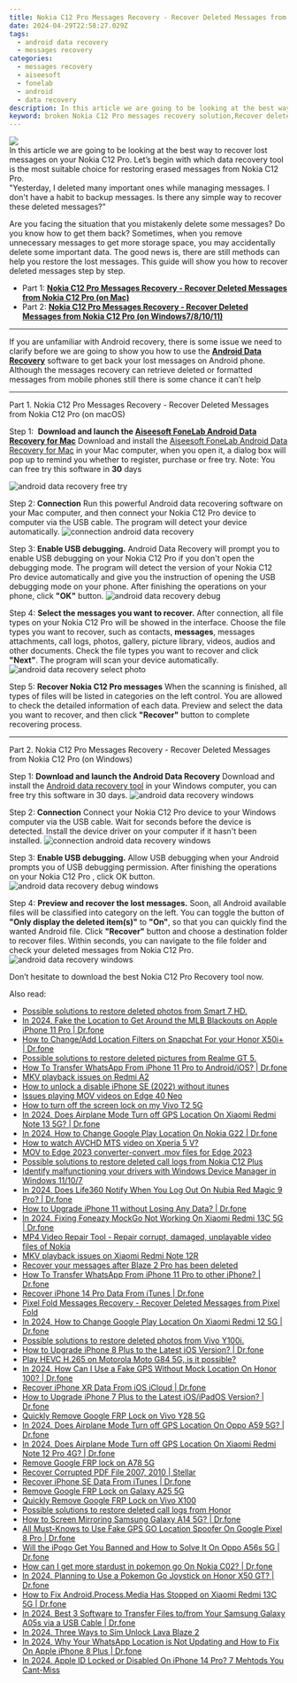```yaml
---
title: Nokia C12 Pro Messages Recovery - Recover Deleted Messages from Nokia C12 Pro
date: 2024-04-29T22:58:27.029Z
tags: 
  - android data recovery
  - messages recovery
categories: 
  - messages recovery
  - aiseesoft
  - fonelab
  - android
  - data recovery
description: In this article we are going to be looking at the best way to recover lost messages on your Nokia C12 Pro. Let’s begin with which data recovery tool is the most suitable choice for restoring erased messages from Nokia C12 Pro.
keyword: broken Nokia C12 Pro messages recovery solution,Recover deleted messages,retrieve wiped messages Nokia C12 Pro,recover lost messages from Nokia C12 Pro,Nokia C12 Pro messages recovery,restore deleted text messages files on Nokia C12 Pro,how can i get messages back on Nokia C12 Pro,how do i recover messages on Nokia C12 Pro,deletes messages of Nokia C12 Pro,Nokia C12 Pro messages recovery software,my messages deleted from Nokia C12 Pro how to undo messages
---
```


<img src="https://img0mobiles.techidaily.com/images/best-assets/devices/nokia/nokia-c12-pro/5.jpg" class="atpl-imgstyle"  />

<div class="atpl-content atpl-for-fonelab-android recover-messages">

<div class="atpl-post-description-part-1">
In this article we are going to be looking at the best way to recover lost messages on your Nokia C12 Pro. Let’s begin with which data recovery tool is the most suitable choice for restoring erased messages from Nokia C12 Pro.
</div>




<div class="atpl-post-description-part-2">
<div class="tpl-content-sub-paragraph-question">
  "Yesterday, I deleted many important ones while managing messages. I don't have a habit to backup messages. Is there any simple way to recover these deleted messages?"
</div>
<div class="tpl-content-sub-paragraph-content">
<p>
  Are you facing the situation that you mistakenly delete some messages? Do you know how to get them back? Sometimes, when you remove unnecessary messages to get more storage space, you may accidentally delete some important data. The good news is, there are still methods can help you restore the lost messages. This guide will show you how to recover deleted messages step by step.
</p>
</div>
</div>

<ul>
  <li>Part 1: <strong><a href="#p1">Nokia C12 Pro Messages Recovery - Recover Deleted Messages from Nokia C12 Pro (on Mac)</a></strong></li>
  <li>Part 2: <strong><a href="#p2">Nokia C12 Pro Messages Recovery - Recover Deleted Messages from Nokia C12 Pro (on Windows7/8/10/11)</a></strong></li>
</ul>

<hr>
<div class="atpl-post-description-part-3">
<div class="tpl-content-sub-paragraph-normal">
  <p>
    If you are unfamiliar with Android recovery, there is some issue we need to clarify before we are going to show you how to use the <a href="https://tools.techidaily.com/aiseesoft-android-data-recovery/" ><strong>Android Data Recovery</strong></a> software to get back your lost messages on Android phone. Although the messages recovery can retrieve deleted or formatted messages from mobile phones still there is some chance it can’t help
  </p>
</div>
</div>


<!-- Part 1 -->
<a id="p1" name="p1" ></a><hr>

<div>
  <span class="atpl-step-part-style">Part 1. Nokia C12 Pro Messages Recovery - Recover Deleted Messages from Nokia C12 Pro (on macOS)</span>
</div>  

<span class="atpl-stepstyle-a"><span>Step 1: </span></span> <strong>Download and launch the <a href="https://tools.techidaily.com/aiseesoft-android-data-recovery-for-mac/" >Aiseesoft FoneLab Android Data Recovery for Mac</a></strong>
Download and install the <a href="https://tools.techidaily.com/aiseesoft-android-data-recovery-for-mac/" >Aiseesoft FoneLab Android Data Recovery for Mac</a> in your Mac computer, when you open it, a dialog box will pop up to remind you whether to register, purchase or free try.
Note: You can free try this software in <strong>30</strong> days

<img src="https://tools.techidaily.com/images/apps/aiseesoft/android-data-recovery/mac-free-try.png" class="atpl-imgstyle" alt="android data recovery free try" />

<span class="atpl-stepstyle-a"><span>Step 2: </span></span> <strong>Connection</strong>
Run this powerful Android data recovering software on your Mac computer, and then connect your Nokia C12 Pro device to computer via the USB cable. The program will detect your device automatically.
<img src="https://tools.techidaily.com/images/apps/aiseesoft/android-data-recovery/mac-connection-interface.jpg" class="atpl-imgstyle" alt="connection android data recovery" />

<span class="atpl-stepstyle-a"><span>Step 3: </span></span> <strong>Enable USB debugging.</strong>
Android Data Recovery will prompt you to enable USB debugging on your Nokia C12 Pro  if you don't open the debugging mode. The program will detect the version of your Nokia C12 Pro device automatically and give you the instruction of opening the USB debugging mode on your phone. After finishing the operations on your phone, click <strong>"OK"</strong> button.
<img src="https://tools.techidaily.com/images/apps/aiseesoft/android-data-recovery/mac-android-usb-debug.jpg"  class="atpl-imgstyle" alt="android data recovery debug" />

<span class="atpl-stepstyle-a"><span>Step 4: </span></span> <strong>Select the messages you want to recover.</strong>
After connection, all file types on your Nokia C12 Pro will be showed in the interface. Choose the file types you want to recover, such as contacts, <strong>messages</strong>, messages attachments, call logs, photos, gallery, picture library, videos, audios and other documents. Check the file types you want to recover and click  <b>"Next"</b>. The program will scan your device automatically.
<img src="https://tools.techidaily.com/images/apps/aiseesoft/android-data-recovery/mac-choose-type-messages.jpg" class="atpl-imgstyle" alt="android data recovery select photo" />

<span class="atpl-stepstyle-a"><span>Step 5: </span></span> <strong>Recover Nokia C12 Pro messages</strong>
When the scanning is finished, all types of files will be listed in categories on the left control. You are allowed to check the detailed information of each data. Preview and select the data you want to recover, and then click <b>"Recover"</b> button to complete recovering process.

<a id="p2" name="p2"></a><hr>

<div class="atpl-step-part-style">Part 2. Nokia C12 Pro Messages Recovery - Recover Deleted Messages from Nokia C12 Pro (on Windows)</div>

<span class="atpl-stepstyle-a"><span>Step 1: </span></span> <strong>Download and launch the Android Data Recovery</strong>
Download and install the <a href="https://tools.techidaily.com/aiseesoft-android-data-recovery-for-win/" >Android data recovery tool</a> in your Windows computer, you can free try this software in 30 days.
<img src="https://tools.techidaily.com/images/apps/aiseesoft/android-data-recovery/win-start-interface.png"  class="atpl-imgstyle" alt="android data recovery windows" />

<span class="atpl-stepstyle-a"><span>Step 2: </span></span> <strong>Connection</strong>
Connect your Nokia C12 Pro device to your Windows computer via the USB cable. Wait for seconds before the device is detected. Install the device driver on your computer if it hasn't been installed.
<img src="https://tools.techidaily.com/images/apps/aiseesoft/android-data-recovery/win-connection-interface.png" class="atpl-imgstyle" alt="connection android data recovery windows" />

<span class="atpl-stepstyle-a"><span>Step 3: </span></span> <strong>Enable USB debugging.</strong>
Allow USB debugging when your Android prompts you of USB debugging permission. After finishing the operations on your Nokia C12 Pro , click OK button.
<img src="https://tools.techidaily.com/images/apps/aiseesoft/android-data-recovery/win-android-usb-debug.png" class="atpl-imgstyle" alt="android data recovery debug windows" />

<span class="atpl-stepstyle-a"><span>Step 4: </span></span> <strong>Preview and recover the lost messages.</strong>
Soon, all Android available files will be classified into category on the left. You can toggle the button of <b>"Only display the deleted item(s)"</b> to <b>"On"</b>, so that you can quickly find the wanted Android file. Click <b>"Recover"</b> button and choose a destination folder to recover files. Within seconds, you can navigate to the file folder and check your deleted messages from Nokia C12 Pro.
<img src="https://tools.techidaily.com/images/apps/aiseesoft/android-data-recovery/win-recover-messages.jpg" class="atpl-imgstyle" alt="android data recovery windows" />

<div class="atpl-post-description-part-4">
<div class="tpl-content-sub-paragraph-normal">
    <p>
        Don’t hesitate to download the best Nokia C12 Pro Recovery tool now.
    </p>
</div>
</div>

<ins class="adsbygoogle"
     style="display:block"
     data-ad-client="ca-pub-7571918770474297"
     data-ad-slot="8358498916"
     data-ad-format="auto"
     data-full-width-responsive="true"></ins>



</div>
<ins class="adsbygoogle"
    style="display:block"
    data-ad-format="autorelaxed"
    data-ad-client="ca-pub-7571918770474297"
    data-ad-slot="1223367746"></ins>

<span class="atpl-alsoreadstyle">Also read:</span>
<div><ul>
<li><a href="https://review-topics.techidaily.com/possible-solutions-to-restore-deleted-photos-from-smart-7-hd-by-fonelab-android-recover-photos/"><u>Possible solutions to restore deleted photos from Smart 7 HD.</u></a></li>
<li><a href="https://review-topics.techidaily.com/in-2024-fake-the-location-to-get-around-the-mlb-blackouts-on-apple-iphone-11-pro-drfone-by-drfone-virtual-ios/"><u>In 2024, Fake the Location to Get Around the MLB Blackouts on Apple iPhone 11 Pro | Dr.fone</u></a></li>
<li><a href="https://review-topics.techidaily.com/how-to-changeadd-location-filters-on-snapchat-for-your-honor-x50iplus-drfone-by-drfone-virtual-android/"><u>How to Change/Add Location Filters on Snapchat For your Honor X50i+ | Dr.fone</u></a></li>
<li><a href="https://review-topics.techidaily.com/possible-solutions-to-restore-deleted-pictures-from-realme-gt-5-by-fonelab-android-recover-pictures/"><u>Possible solutions to restore deleted pictures from Realme GT 5.</u></a></li>
<li><a href="https://review-topics.techidaily.com/how-to-transfer-whatsapp-from-iphone-11-pro-to-androidios-drfone-by-drfone-transfer-whatsapp-from-ios-transfer-whatsapp-from-ios/"><u>How To Transfer WhatsApp From iPhone 11 Pro to Android/iOS? | Dr.fone</u></a></li>
<li><a href="https://review-topics.techidaily.com/mkv-playback-issues-on-redmi-a2-by-aiseesoft-video-converter-play-mkv-on-android/"><u>MKV playback issues on Redmi A2</u></a></li>
<li><a href="https://review-topics.techidaily.com/how-to-unlock-a-disable-iphone-se-2022-without-itunes-by-drfone-ios-unlock-ios-unlock/"><u>How to unlock a disable iPhone SE (2022) without itunes</u></a></li>
<li><a href="https://review-topics.techidaily.com/issues-playing-mov-videos-on-edge-40-neo-by-aiseesoft-video-converter-play-mov-on-android/"><u>Issues playing MOV videos on Edge 40 Neo</u></a></li>
<li><a href="https://review-topics.techidaily.com/how-to-turn-off-the-screen-lock-on-my-vivo-t2-5g-by-drfone-android-unlock-android-unlock/"><u>How to turn off the screen lock on my Vivo T2 5G</u></a></li>
<li><a href="https://review-topics.techidaily.com/in-2024-does-airplane-mode-turn-off-gps-location-on-xiaomi-redmi-note-13-5g-drfone-by-drfone-virtual-android/"><u>In 2024, Does Airplane Mode Turn off GPS Location On Xiaomi Redmi Note 13 5G? | Dr.fone</u></a></li>
<li><a href="https://review-topics.techidaily.com/in-2024-how-to-change-google-play-location-on-nokia-g22-drfone-by-drfone-virtual-android/"><u>In 2024, How to Change Google Play Location On Nokia G22 | Dr.fone</u></a></li>
<li><a href="https://review-topics.techidaily.com/how-to-watch-avchd-mts-video-on-xperia-5-v-by-aiseesoft-video-converter-play-mts-on-android/"><u>How to watch AVCHD MTS video on Xperia 5 V?</u></a></li>
<li><a href="https://review-topics.techidaily.com/mov-to-edge-2023-converter-convert-mov-files-for-edge-2023-by-aiseesoft-video-converter-play-mov-on-android/"><u>MOV to Edge 2023 converter-convert .mov files for Edge 2023</u></a></li>
<li><a href="https://review-topics.techidaily.com/possible-solutions-to-restore-deleted-call-logs-from-nokia-c12-plus-by-fonelab-android-recover-call-logs/"><u>Possible solutions to restore deleted call logs from Nokia C12 Plus</u></a></li>
<li><a href="https://review-topics.techidaily.com/identify-malfunctioning-your-drivers-with-windows-device-manager-in-windows-11107-by-drivereasy-guide/"><u>Identify malfunctioning your drivers with Windows Device Manager in Windows 11/10/7</u></a></li>
<li><a href="https://review-topics.techidaily.com/in-2024-does-life360-notify-when-you-log-out-on-nubia-red-magic-9-pro-drfone-by-drfone-virtual-android/"><u>In 2024, Does Life360 Notify When You Log Out On Nubia Red Magic 9 Pro? | Dr.fone</u></a></li>
<li><a href="https://review-topics.techidaily.com/how-to-upgrade-iphone-11-without-losing-any-data-drfone-by-drfone-ios-system-repair-ios-system-repair/"><u>How to Upgrade iPhone 11 without Losing Any Data? | Dr.fone</u></a></li>
<li><a href="https://review-topics.techidaily.com/in-2024-fixing-foneazy-mockgo-not-working-on-xiaomi-redmi-13c-5g-drfone-by-drfone-virtual-android/"><u>In 2024, Fixing Foneazy MockGo Not Working On Xiaomi Redmi 13C 5G | Dr.fone</u></a></li>
<li><a href="https://review-topics.techidaily.com/mp4-video-repair-tool-repair-corrupt-damaged-unplayable-video-files-of-nokia-by-stellar-video-repair-mobile-video-repair/"><u>MP4 Video Repair Tool - Repair corrupt, damaged, unplayable video files of Nokia</u></a></li>
<li><a href="https://review-topics.techidaily.com/mkv-playback-issues-on-xiaomi-redmi-note-12r-by-aiseesoft-video-converter-play-mkv-on-android/"><u>MKV playback issues on Xiaomi Redmi Note 12R</u></a></li>
<li><a href="https://review-topics.techidaily.com/recover-your-messages-after-blaze-2-pro-has-been-deleted-by-fonelab-android-recover-messages/"><u>Recover your messages after Blaze 2 Pro has been deleted</u></a></li>
<li><a href="https://review-topics.techidaily.com/how-to-transfer-whatsapp-from-iphone-11-pro-to-other-iphone-drfone-by-drfone-transfer-whatsapp-from-ios-transfer-whatsapp-from-ios/"><u>How To Transfer WhatsApp From iPhone 11 Pro to other iPhone? | Dr.fone</u></a></li>
<li><a href="https://review-topics.techidaily.com/recover-iphone-14-pro-data-from-itunes-drfone-by-drfone-ios-data-recovery-ios-data-recovery/"><u>Recover iPhone 14 Pro Data From iTunes | Dr.fone</u></a></li>
<li><a href="https://review-topics.techidaily.com/pixel-fold-messages-recovery-recover-deleted-messages-from-pixel-fold-by-fonelab-android-recover-messages/"><u>Pixel Fold Messages Recovery - Recover Deleted Messages from Pixel Fold</u></a></li>
<li><a href="https://review-topics.techidaily.com/in-2024-how-to-change-google-play-location-on-xiaomi-redmi-12-5g-drfone-by-drfone-virtual-android/"><u>In 2024, How to Change Google Play Location On Xiaomi Redmi 12 5G | Dr.fone</u></a></li>
<li><a href="https://review-topics.techidaily.com/possible-solutions-to-restore-deleted-photos-from-vivo-y100i-by-fonelab-android-recover-photos/"><u>Possible solutions to restore deleted photos from Vivo Y100i.</u></a></li>
<li><a href="https://review-topics.techidaily.com/how-to-upgrade-iphone-8-plus-to-the-latest-ios-version-drfone-by-drfone-ios-system-repair-ios-system-repair/"><u>How to Upgrade iPhone 8 Plus to the Latest iOS Version? | Dr.fone</u></a></li>
<li><a href="https://review-topics.techidaily.com/play-hevc-h-265-on-motorola-moto-g84-5g-is-it-possible-by-aiseesoft-video-converter-play-hevc-video-on-android/"><u>Play HEVC H.265 on Motorola Moto G84 5G, is it possible?</u></a></li>
<li><a href="https://review-topics.techidaily.com/in-2024-how-can-i-use-a-fake-gps-without-mock-location-on-honor-100-drfone-by-drfone-virtual-android/"><u>In 2024, How Can I Use a Fake GPS Without Mock Location On Honor 100? | Dr.fone</u></a></li>
<li><a href="https://review-topics.techidaily.com/recover-iphone-xr-data-from-ios-icloud-drfone-by-drfone-ios-data-recovery-ios-data-recovery/"><u>Recover iPhone XR Data From iOS iCloud | Dr.fone</u></a></li>
<li><a href="https://review-topics.techidaily.com/how-to-upgrade-iphone-7-plus-to-the-latest-iosipados-version-drfone-by-drfone-ios-system-repair-ios-system-repair/"><u>How to Upgrade iPhone 7 Plus to the Latest iOS/iPadOS Version? | Dr.fone</u></a></li>
<li><a href="https://review-topics.techidaily.com/quickly-remove-google-frp-lock-on-vivo-y28-5g-by-drfone-android-unlock-remove-google-frp/"><u>Quickly Remove Google FRP Lock on Vivo Y28 5G</u></a></li>
<li><a href="https://review-topics.techidaily.com/in-2024-does-airplane-mode-turn-off-gps-location-on-oppo-a59-5g-drfone-by-drfone-virtual-android/"><u>In 2024, Does Airplane Mode Turn off GPS Location On Oppo A59 5G? | Dr.fone</u></a></li>
<li><a href="https://review-topics.techidaily.com/in-2024-does-airplane-mode-turn-off-gps-location-on-xiaomi-redmi-note-12-pro-4g-drfone-by-drfone-virtual-android/"><u>In 2024, Does Airplane Mode Turn off GPS Location On Xiaomi Redmi Note 12 Pro 4G? | Dr.fone</u></a></li>
<li><a href="https://review-topics.techidaily.com/remove-google-frp-lock-on-a78-5g-by-drfone-android-unlock-remove-google-frp/"><u>Remove Google FRP lock on A78 5G</u></a></li>
<li><a href="https://review-topics.techidaily.com/recover-corrupted-pdf-file-2007-2010-stellar-by-stellar-guide/"><u>Recover Corrupted PDF File 2007, 2010 | Stellar</u></a></li>
<li><a href="https://review-topics.techidaily.com/recover-iphone-se-data-from-itunes-drfone-by-drfone-ios-data-recovery-ios-data-recovery/"><u>Recover iPhone SE Data From iTunes | Dr.fone</u></a></li>
<li><a href="https://review-topics.techidaily.com/remove-google-frp-lock-on-galaxy-a25-5g-by-drfone-android-unlock-remove-google-frp/"><u>Remove Google FRP Lock on Galaxy A25 5G</u></a></li>
<li><a href="https://review-topics.techidaily.com/quickly-remove-google-frp-lock-on-vivo-x100-by-drfone-android-unlock-remove-google-frp/"><u>Quickly Remove Google FRP Lock on Vivo X100</u></a></li>
<li><a href="https://review-topics.techidaily.com/possible-solutions-to-restore-deleted-call-logs-from-honor-by-fonelab-android-recover-call-logs/"><u>Possible solutions to restore deleted call logs from Honor</u></a></li>
<li><a href="https://screen-mirror.techidaily.com/how-to-screen-mirroring-samsung-galaxy-a14-5g-drfone-by-drfone-android/"><u>How to Screen Mirroring Samsung Galaxy A14 5G? | Dr.fone</u></a></li>
<li><a href="https://location-fake.techidaily.com/all-must-knows-to-use-fake-gps-go-location-spoofer-on-google-pixel-8-pro-drfone-by-drfone-virtual-android/"><u>All Must-Knows to Use Fake GPS GO Location Spoofer On Google Pixel 8 Pro | Dr.fone</u></a></li>
<li><a href="https://fake-location.techidaily.com/will-the-ipogo-get-you-banned-and-how-to-solve-it-on-oppo-a56s-5g-drfone-by-drfone-virtual-android/"><u>Will the iPogo Get You Banned and How to Solve It On Oppo A56s 5G | Dr.fone</u></a></li>
<li><a href="https://android-pokemon-go.techidaily.com/how-can-i-get-more-stardust-in-pokemon-go-on-nokia-c02-drfone-by-drfone-virtual-android/"><u>How can I get more stardust in pokemon go On Nokia C02? | Dr.fone</u></a></li>
<li><a href="https://pokemon-go-android.techidaily.com/in-2024-planning-to-use-a-pokemon-go-joystick-on-honor-x50-gt-drfone-by-drfone-virtual-android/"><u>In 2024, Planning to Use a Pokemon Go Joystick on Honor X50 GT? | Dr.fone</u></a></li>
<li><a href="https://change-location.techidaily.com/how-to-fix-androidprocessmedia-has-stopped-on-xiaomi-redmi-13c-5g-drfone-by-drfone-fix-android-problems-fix-android-problems/"><u>How to Fix Android.Process.Media Has Stopped on Xiaomi Redmi 13C 5G | Dr.fone</u></a></li>
<li><a href="https://android-transfer.techidaily.com/in-2024-best-3-software-to-transfer-files-tofrom-your-samsung-galaxy-a05s-via-a-usb-cable-drfone-by-drfone-transfer-from-android-transfer-from-android/"><u>In 2024, Best 3 Software to Transfer Files to/from Your Samsung Galaxy A05s via a USB Cable | Dr.fone</u></a></li>
<li><a href="https://sim-unlock.techidaily.com/in-2024-three-ways-to-sim-unlock-lava-blaze-2-by-drfone-android/"><u>In 2024, Three Ways to Sim Unlock Lava Blaze 2</u></a></li>
<li><a href="https://location-social.techidaily.com/in-2024-why-your-whatsapp-location-is-not-updating-and-how-to-fix-on-apple-iphone-8-plus-drfone-by-drfone-virtual-ios/"><u>In 2024, Why Your WhatsApp Location is Not Updating and How to Fix On Apple iPhone 8 Plus | Dr.fone</u></a></li>
<li><a href="https://apple-account.techidaily.com/in-2024-apple-id-locked-or-disabled-on-iphone-14-pro-7-mehtods-you-cant-miss-by-drfone-ios/"><u>In 2024, Apple ID Locked or Disabled On iPhone 14 Pro? 7 Mehtods You Cant-Miss</u></a></li>
</ul></div>

